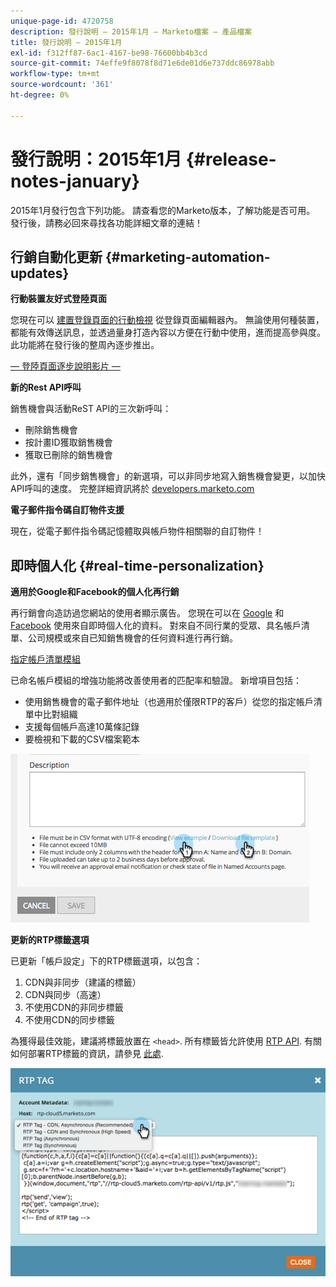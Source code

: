 ```yaml
---
unique-page-id: 4720758
description: 發行說明 — 2015年1月 — Marketo檔案 — 產品檔案
title: 發行說明 — 2015年1月
exl-id: f312ff87-6ac1-4167-be98-76600bb4b3cd
source-git-commit: 74effe9f8078f8d71e6de01d6e737ddc86978abb
workflow-type: tm+mt
source-wordcount: '361'
ht-degree: 0%

---
```


# 發行說明：2015年1月 {#release-notes-january}

2015年1月發行包含下列功能。 請查看您的Marketo版本，了解功能是否可用。 發行後，請務必回來尋找各功能詳細文章的連結！

## 行銷自動化更新 {#marketing-automation-updates}

**行動裝置友好式登陸頁面**

您現在可以 [建置登錄頁面的行動檢視](/help/marketo/product-docs/demand-generation/landing-pages/free-form-landing-pages/add-a-mobile-view-for-your-free-form-landing-page.md) 從登錄頁面編輯器內。 無論使用何種裝置，都能有效傳送訊息，並透過量身打造內容以方便在行動中使用，進而提高參與度。 此功能將在發行後的整周內逐步推出。

[ — 登陸頁面逐步說明影片 — ](https://youtu.be/aPQHlG2X6c0)

**新的Rest API呼叫**

銷售機會與活動ReST API的三次新呼叫：

* 刪除銷售機會
* 按計畫ID獲取銷售機會
* 獲取已刪除的銷售機會

此外，還有「同步銷售機會」的新選項，可以非同步地寫入銷售機會變更，以加快API呼叫的速度。 完整詳細資訊將於 [developers.marketo.com](https://developers.marketo.com)

**電子郵件指令碼自訂物件支援**

現在，從電子郵件指令碼記憶體取與帳戶物件相關聯的自訂物件！

## 即時個人化 {#real-time-personalization}

**適用於Google和Facebook的個人化再行銷**

再行銷會向造訪過您網站的使用者顯示廣告。 您現在可以在 [Google](/help/marketo/product-docs/web-personalization/website-retargeting/personalized-remarketing-in-google.md) 和 [Facebook](/help/marketo/product-docs/web-personalization/website-retargeting/personalized-remarketing-in-facebook.md) 使用來自即時個人化的資料。 對來自不同行業的受眾、具名帳戶清單、公司規模或來自已知銷售機會的任何資料進行再行銷。

[指定帳戶清單模組](/help/marketo/product-docs/web-personalization/account-based-web-marketing/create-a-new-account-list.md)

已命名帳戶模組的增強功能將改善使用者的匹配率和驗證。 新增項目包括：

* 使用銷售機會的電子郵件地址（也適用於僅限RTP的客戶）從您的指定帳戶清單中比對組織
* 支援每個帳戶高達10萬條記錄
* 要檢視和下載的CSV檔案範本

![](assets/image2015-1-14-11-3a12-3a16.png)

**更新的RTP標籤選項**

已更新「帳戶設定」下的RTP標籤選項，以包含：

1. CDN與非同步（建議的標籤）
1. CDN與同步（高速）
1. 不使用CDN的非同步標籤
1. 不使用CDN的同步標籤

為獲得最佳效能，建議將標籤放置在 `<head>`. 所有標籤皆允許使用 [RTP API](https://developers.marketo.com/documentation/websites/rtp-js-api/). 有關如何部署RTP標籤的資訊，請參見 [此處](/help/marketo/product-docs/web-personalization/rtp-tag-implementation/deploy-the-rtp-javascript.md).

![](assets/image2015-1-15-13-3a30-3a45.png)
